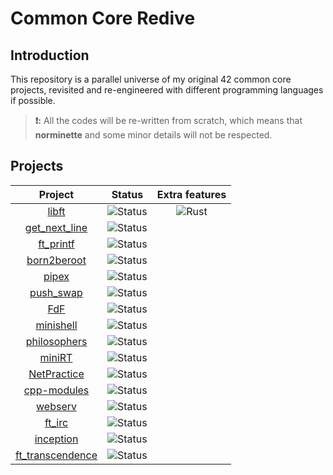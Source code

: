# Common Core Redive

## Introduction

This repository is a parallel universe of my original 42 common core projects, revisited and re-engineered with different programming languages if possible.

> **❗:** All the codes will be re-written from scratch, which means that **norminette** and some minor details will not be respected.

## Projects

|                      Project                      |                                Status                                |                               Extra features                                |
| :-----------------------------------------------: | :------------------------------------------------------------------: | :-------------------------------------------------------------------------: |
|            [libft](./libft/subject.md)            | ![Status](https://img.shields.io/badge/Status-In%20Progress-yellow)  | ![Rust](https://img.shields.io/badge/Rust-000000?logo=Rust&logoColor=white) |
|    [get_next_line](./get_next_line/subject.md)    | ![Status](https://img.shields.io/badge/Status-Not%20Started-skyblue) |                                                                             |
|        [ft_printf](./ft_printf/subject.md)        | ![Status](https://img.shields.io/badge/Status-Not%20Started-skyblue) |                                                                             |
|      [born2beroot](./born2beroot/subject.md)      | ![Status](https://img.shields.io/badge/Status-Not%20Started-skyblue) |                                                                             |
|            [pipex](./pipex/subject.md)            | ![Status](https://img.shields.io/badge/Status-Not%20Started-skyblue) |                                                                             |
|        [push_swap](./push_swap/subject.md)        | ![Status](https://img.shields.io/badge/Status-Not%20Started-skyblue) |                                                                             |
|              [FdF](./FdF/subject.md)              | ![Status](https://img.shields.io/badge/Status-Not%20Started-skyblue) |                                                                             |
|        [minishell](./minishell/subject.md)        | ![Status](https://img.shields.io/badge/Status-Not%20Started-skyblue) |                                                                             |
|     [philosophers](./philosophers/subject.md)     | ![Status](https://img.shields.io/badge/Status-Not%20Started-skyblue) |                                                                             |
|           [miniRT](./miniRT/subject.md)           | ![Status](https://img.shields.io/badge/Status-Not%20Started-skyblue) |                                                                             |
|      [NetPractice](./NetPractice/subject.md)      | ![Status](https://img.shields.io/badge/Status-Not%20Started-skyblue) |                                                                             |
|      [cpp-modules](./cpp-modules/subject.md)      | ![Status](https://img.shields.io/badge/Status-Not%20Started-skyblue) |                                                                             |
|          [webserv](./webserv/subject.md)          | ![Status](https://img.shields.io/badge/Status-Not%20Started-skyblue) |                                                                             |
|           [ft_irc](./ft_irc/subject.md)           | ![Status](https://img.shields.io/badge/Status-Not%20Started-skyblue) |                                                                             |
|        [inception](./inception/subject.md)        | ![Status](https://img.shields.io/badge/Status-Not%20Started-skyblue) |                                                                             |
| [ft_transcendence](./ft_transcendence/subject.md) | ![Status](https://img.shields.io/badge/Status-Not%20Started-skyblue) |                                                                             |

<!-- 
![Status](https://img.shields.io/badge/Status-Complete-brightgreen)
![Status](https://img.shields.io/badge/Status-In%20Progress-yellow)
![Status](https://img.shields.io/badge/Status-Not%20Started-skyblue) 
-->